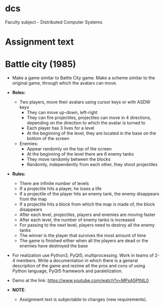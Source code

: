 # dcs
Faculty subject - Distributed Computer Systems

# Assignment text

# Battle city (1985)

- Make a game similar to Battle City game. Make a scheme similar to the original game, through which the avatars can move.
- **Roles:**
  - Two players, move their avatars using cursor keys or with ASDW keys
    - They can move up-down, left-right
    - They can fire projectiles, projectiles can move in 4 directions, depending on the direction to which the avatar is turned to
    - Each player has 3 lives for a level
    - At the beginning of the level, they are located in the base on the bottom of the screen
  - Enemies:
    - Appear randomly on the top of the screen
    - At the beginning of the level there are 6 enemy tanks
    - They move randomly between the blocks
    - Randomly, independently from each other, they shoot projectiles
    
- **Rules:**
  - There are infinite number of levels
  - If a projectile hits a player, he loses a life
  - If a projectile of the player hits an enemy tank, the enemy disappears from the map
  - If a projectile hits a block from which the map is made of, the block disappears
  - After each level, projectiles, players and enemies are moving faster
  - After each level, the number of enemy tanks is increased
  - For passing to the next level, players need to destroy all the enemy tanks
  - The winner is the player that survives the most amount of time
  - The game is finished either when all the players are dead or the enemies have destroyed the base
  
- For realization use Python3, PyQt5, multiprocessing. Work in teams of 2-4 members. Write a documentation in which there is a general description of the game and rezime all the pros and cons of using Python language, PyQt5 framework and paralelization.
- Demo at the link: https://www.youtube.com/watch?v=MPsA5PtfdL0

- **NOTE**:
  - Assignment text is subjectable to changes (new requirements).
